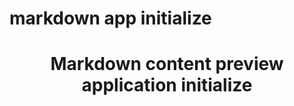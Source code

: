 # markdown app initialize

<h1 align="center"> Markdown content preview application initialize </h1>
